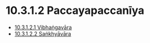 

# 10.3.1.2 Paccayapaccanīya

* [10.3.1.2.1 Vibhaṅgavāra](10.3.1.2/10.3.1.2.1.md)
* [10.3.1.2.2 Saṅkhyāvāra](10.3.1.2/10.3.1.2.2.md)



